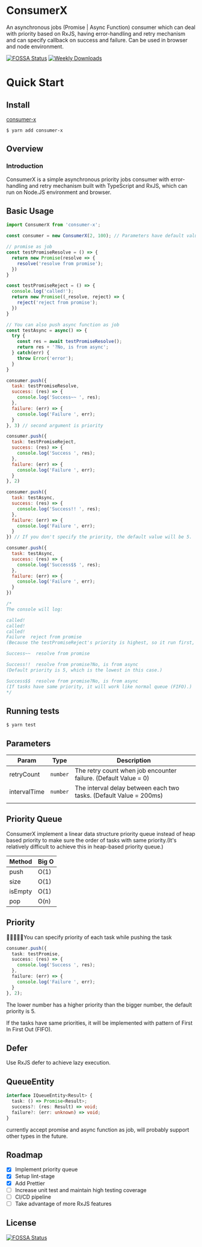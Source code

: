 # ConsumerX
An asynchronous jobs (Promise | Async Function) consumer which can deal with priority based on RxJS, having error-handling and retry mechanism and can specify callback on success and failure. Can be used in browser and node environment.

[![FOSSA Status](https://app.fossa.com/api/projects/git%2Bgithub.com%2Fkylemocode%2FConsumerX.svg?type=shield)](https://app.fossa.com/projects/git%2Bgithub.com%2Fkylemocode%2FConsumerX?ref=badge_shield)
[![Weekly Downloads](https://img.shields.io/npm/dw/consumer-x)](https://img.shields.io/npm/dw/consumer-x)

# Quick Start

## Install

[consumer-x](https://www.npmjs.com/package/consumer-x)
```shell
$ yarn add consumer-x
```

## Overview
### Introduction
ConsumerX is a simple asynchronous priority jobs consumer with error-handling and retry mechanism built with TypeScript and RxJS, which can run on Node.JS environment and browser.

## Basic Usage

```javascript
import ConsumerX from 'consumer-x';

const consumer = new ConsumerX(2, 100); // Parameters have default value: retryCount = 0, intervalTime = 200

// promise as job
const testPromiseResolve = () => {
  return new Promise(resolve => {
    resolve('resolve from promise');
  })
}

const testPromiseReject = () => {
  console.log('called!');
  return new Promise((_resolve, reject) => {
    reject('reject from promise');
  })
}

// You can also push async function as job
const testAsync = async() => {
  try {
    const res = await testPromiseResolve();
    return res + '?No, is from async';
  } catch(err) {
    throw Error('error');
  }
}

consumer.push({
  task: testPromiseResolve,
  success: (res) => {
    console.log('Success~~ ', res);
  },
  failure: (err) => {
    console.log('Failure ', err);
  }
}, 3) // second argument is priority

consumer.push({
  task: testPromiseReject,
  success: (res) => {
    console.log('Success ', res);
  },
  failure: (err) => {
    console.log('Failure ', err);
  }
}, 2)

consumer.push({
  task: testAsync,
  success: (res) => {
    console.log('Success!! ', res);
  },
  failure: (err) => {
    console.log('Failure ', err);
  }
}) // If you don't specify the priority, the default value will be 5. 

consumer.push({
  task: testAsync,
  success: (res) => {
    console.log('Success$$ ', res);
  },
  failure: (err) => {
    console.log('Failure ', err);
  }
})

/*
The console will log:

called!
called!
called!
Failure  reject from promise
(Because the testPromiseReject's priority is highest, so it run first, and because we set the retryCount to 2 when we created the instance, so it will retry two time (the initial call + 2 retry count, so totally 3 times.) If the last retry also fail, it will call the failure callback.)

Success~~  resolve from promise

Success!!  resolve from promise?No, is from async
(Default priority is 5, which is the lowest in this case.)

Success$$  resolve from promise?No, is from async
(If tasks have same priority, it will work like normal queue (FIFO).)
*/

```

## Running tests

```shell
$ yarn test
```

## Parameters

| Param        | Type     | Description                                                        |
|--------------|----------|--------------------------------------------------------------------|
| retryCount   | `number` | The retry count when job encounter failure. (Default Value = 0)    |
| intervalTime | `number` | The interval delay between each two tasks. (Default Value = 200ms) |
|              |          |                                                                    |

## Priority Queue
ConsumerX implement a linear data structure priority queue instead of heap based priority to make sure the order of tasks with same priority.(It's relatively difficult to achieve this in heap-based priority queue.)

| Method         | Big O    |
|----------------|----------|
| push           | O(1)     |
| size           | O(1)     |
| isEmpty        | O(1)     |
| pop            | O(n)     |

## Priority
You can specify priority of each task while pushing the task

```typescript
consumer.push({
  task: testPromise,
  success: (res) => {
    console.log('Success ', res);
  },
  failure: (err) => {
    console.log('Failure ', err);
  }
}, 2);
```
The lower number has a higher priority than the bigger number, the default priority is 5.

If the tasks have same priorities, it will be implemented with pattern of First In First Out (FIFO).

## Defer
Use RxJS defer to achieve lazy execution.

## QueueEntity
```typescript
interface IQueueEntity<Result> {
  task: () => Promise<Result>;
  success?: (res: Result) => void;
  failure?: (err: unknown) => void;
}
```
currently accept promise and async function as job, will probably support other types in the future.

## Roadmap
  - [X] Implement priority queue
  - [X] Setup lint-stage
  - [X] Add Prettier
  - [ ] Increase unit test and maintain high testing coverage
  - [ ] CI/CD pipeline
  - [ ] Take advantage of more RxJS features

## License
[![FOSSA Status](https://app.fossa.com/api/projects/git%2Bgithub.com%2Fkylemocode%2FConsumerX.svg?type=large)](https://app.fossa.com/projects/git%2Bgithub.com%2Fkylemocode%2FConsumerX?ref=badge_large)